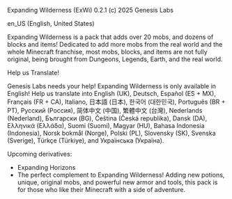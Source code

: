 Expanding Wilderness (ExWi) 0.2.1 (c) 2025 Genesis Labs

en_US (English, United States)

Expanding Wilderness is a pack that adds over 20 mobs, and dozens of blocks and items! Dedicated to add more mobs from the real world and the whole Minecraft franchise, most mobs, blocks, and items are not fully original, being brought from Dungeons, Legends, Earth, and the real world.

Help us Translate!

Genesis Labs needs your help! Expanding Wilderness is only available in English! Help us translate into English (UK), Deutsch, Español (ES + MX), Français (FR + CA), Italiano, 日本語 (日本), 한국어 (대한민국), Português (BR + PT), Русский (Россия), 简体中文 (中国), 繁體中文 (台灣), Nederlands (Nederland), Български (BG), Čeština (Česká republika),  Dansk (DA), Ελληνικά (Ελλάδα), Suomi (Suomi), Magyar (HU), Bahasa Indonesia (Indonesia), Norsk bokmål (Norge), Polski (PL), Slovensky (SK), Svenska (Sverige), Türkçe (Türkiye), and Українська (Україна).

Upcoming derivatives:

- Expanding Horizons
- The perfect complement to Expanding Wilderness! Adding new potions, unique, original mobs, and powerful new armor and tools, this pack is for those who like their Minecraft with a side of adventure.
